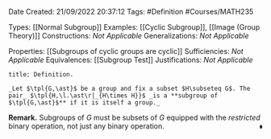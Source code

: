 <div class="topSpace"></div>

Date Created: 21/09/2022 20:37:12
Tags: #Definition #Courses/MATH235

Types: [[Normal Subgroup]]
Examples: [[Cyclic Subgroup]], [[Image (Group Theory)]]
Constructions: _Not Applicable_
Generalizations: _Not Applicable_

Properties: [[Subgroups of cyclic groups are cyclic]]
Sufficiencies: _Not Applicable_
Equivalences: [[Subgroup Test]]
Justifications: _Not Applicable_

``` ad-Definition
title: Definition.

_Let $\tpl{G,\ast}$ be a group and fix a subset $H\subseteq G$. The pair_ $\tpl{H,\l.\ast\r|_{H\times H}}$ _is a **subgroup of $\tpl{G,\ast}$** if it is itself a group._

```

**Remark.** Subgroups of $G$ must be subsets of $G$ equipped with the _restricted_ binary operation, not just any binary operation.<span style="float:right;">$\blacklozenge$</span>
